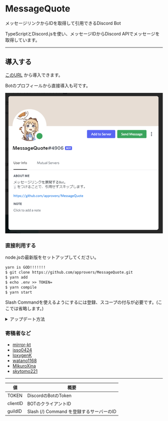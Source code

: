 # MessageQuote

メッセージリンクからIDを取得して引用できるDiscord Bot

TypeScriptとDiscord.jsを使い、メッセージIDからDiscord APIでメッセージを取得しています。

----

## 導入する

[このURL](https://discord.com/api/oauth2/authorize?client_id=889343802433757185&permissions=274877914112&scope=bot%20applications.commands) から導入できます。

Botのプロフィールから直接導入も可です。

![img.png](image/addBot.png)

### 直接利用する

node.jsの最新版をセットアップしてください。

```shell
yarn is GOD!!!!!!!
$ git clone https://github.com/approvers/MessageQuote.git
$ yarn add
$ echo .env >> TOKEN=
$ yarn compile
$ yarn start
```

Slash Commandを使えるようにするには登録、スコープの付与が必要です。(ここでは省略します。)

<details>
<summary>アップデート方法</summary>

[Releases](https://github.com/approvers/MessageQuote/releases) が更新されたらアップデートを行うことを推奨します。

```shell
$ git pull
$ yarn add
$ yarn upgrade --latest
$ yarn compile
$ yarn start
```

</details>

### 寄稿者など
- [mirror-kt](https://github.com/mirror-kt)
- [isso0424](https://github.com/isso0424)
- [loxygenK](https://github.com/loxygenK)
- [watano1168](https://github.com/watano1168)
- [MikuroXina](https://github.com/MikuroXina)
- [skytomo221](https://github.com/skytomo221)

----

| 値        | 概要                             |
|----------|--------------------------------|
| TOKEN    | DiscordのBotのToken              |
| clientID | BOTのクライアントID                   |
| guildID  | Slash (/) Command を登録するサーバーのID |
